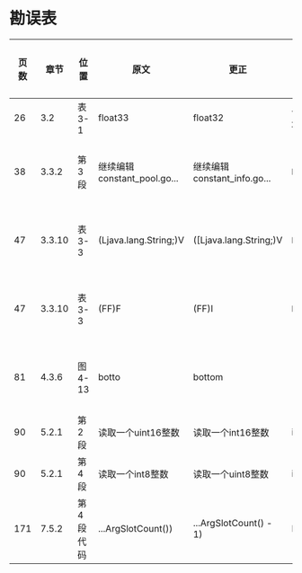 # 勘误表

页数  | 章节   | 位置      | 原文                        | 更正                         | 读者         | 更正版次
----- | ------ | --------- | --------------------------- | ---------------------------- | ------------ | ---------
26    | 3.2    | 表3-1     | float33                     | float32                      | 一切都将尘封 | 
38    | 3.3.2  | 第3段     | 继续编辑constant_pool.go... | 继续编辑constant_info.go...  | 啊乐         | 第2次印刷
47    | 3.3.10 | 表3-3     | (Ljava.lang.String;)V       | ([Ljava.lang.String;)V       | 啊乐         | 第2次印刷
47    | 3.3.10 | 表3-3     | (FF)F                       | (FF)I                        | 啊乐         | 第2次印刷
81    | 4.3.6  | 图4-13    | botto                       | bottom                       |              | 第2次印刷
90    | 5.2.1  | 第2段     | 读取一个uint16整数          | 读取一个int16整数            | iHge2k       | 
90    | 5.2.1  | 第4段     | 读取一个int8整数            | 读取一个uint8整数            | iHge2k       | 
171   | 7.5.2  | 第4段代码 | ...ArgSlotCount())          | ...ArgSlotCount() - 1)       | Beyond       |

